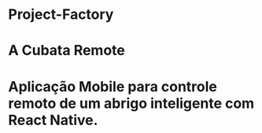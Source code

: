 # Project-Factory
# A Cubata Remote
# Aplicação Mobile para controle remoto de um abrigo inteligente com React Native.
